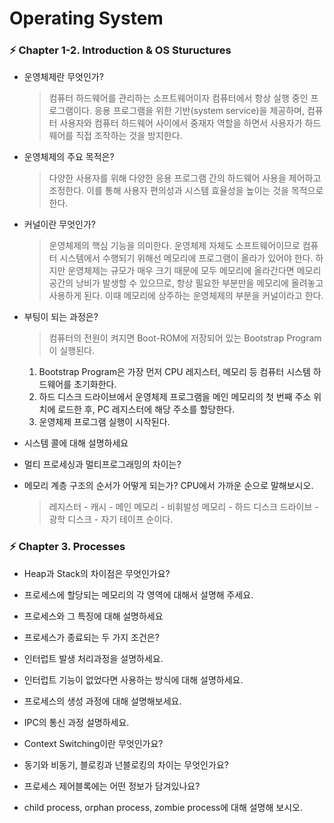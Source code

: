 # Operating System

### ⚡️ Chapter 1-2. Introduction & OS Stuructures

- 운영체제란 무엇인가?
  > 컴퓨터 하드웨어를 관리하는 소프트웨어이자 컴퓨터에서 항상 실행 중인 프로그램이다. 응용 프로그램을 위한 기반(system service)을 제공하며, 컴퓨터 사용자와 컴퓨터 하드웨어 사이에서 중재자 역할을 하면서 사용자가 하드웨어를 직접 조작하는 것을 방지한다. 

- 운영체제의 주요 목적은?
  > 다양한 사용자를 위해 다양한 응용 프로그램 간의 하드웨어 사용을 제어하고 조정한다. 이를 통해 사용자 편의성과 시스템 효율성을 높이는 것을 목적으로 한다.

- 커널이란 무엇인가?
  > 운영체제의 핵심 기능을 의미한다. 운영체제 자체도 소프트웨어이므로 컴퓨터 시스템에서 수행되기 위해선 메모리에 프로그램이 올라가 있어야 한다. 하지만 운영체제는 규모가 매우 크기 때문에 모두 메모리에 올라간다면 메모리 공간의 낭비가 발생할 수 있으므로, 항상 필요한 부분만을 메모리에 올려놓고 사용하게 된다. 이때 메모리에 상주하는 운영체제의 부분을 커널이라고 한다.

- 부팅이 되는 과정은?
  > 컴퓨터의 전원이 켜지면 Boot-ROM에 저장되어 있는 Bootstrap Program이 실행된다. 
    1) Bootstrap Program은 가장 먼저 CPU 레지스터, 메모리 등 컴퓨터 시스템 하드웨어를 초기화한다.
    2) 하드 디스크 드라이브에서 운영체제 프로그램을 메인 메모리의 첫 번째 주소 위치에 로드한 후, PC 레지스터에 해당 주소를 할당한다.
    3) 운영체제 프로그램 실행이 시작된다.

- 시스템 콜에 대해 설명하세요
  >

- 멀티 프로세싱과 멀티프로그래밍의 차이는?
  >

- 메모리 계층 구조의 순서가 어떻게 되는가? CPU에서 가까운 순으로 말해보시오.
  > 레지스터 - 캐시 - 메인 메모리 - 비휘발성 메모리 - 하드 디스크 드라이브 - 광학 디스크 - 자기 테이프 순이다.

### ⚡️ Chapter 3. Processes

- Heap과 Stack의 차이점은 무엇인가요?
  >

- 프로세스에 할당되는 메모리의 각 영역에 대해서 설명해 주세요.
  >

- 프로세스와 그 특징에 대해 설명하세요
  >

- 프로세스가 종료되는 두 가지 조건은?
  >

- 인터럽트 발생 처리과정을 설명하세요.
  >

- 인터럽트 기능이 없었다면 사용하는 방식에 대해 설명하세요.
  >

- 프로세스의 생성 과정에 대해 설명해보세요.
  >

- IPC의 통신 과정 설명하세요.
  >

- Context Switching이란 무엇인가요?
  >

- 동기와 비동기, 블로킹과 넌블로킹의 차이는 무엇인가요?
  >

- 프로세스 제어블록에는 어떤 정보가 담겨있나요?
  >

- child process, orphan process, zombie process에 대해 설명해 보시오.
  >
